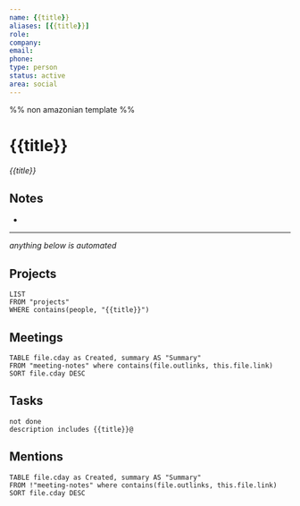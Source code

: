 ```yaml
---
name: {{title}}
aliases: [{{title}}] 
role: 
company: 
email: 
phone: 
type: person
status: active
area: social
---
```


%% non amazonian template %%

# {{title}}

_{{title}}_

## Notes

- 

---

_anything below is automated_

## Projects

```dataview
LIST
FROM "projects"
WHERE contains(people, "{{title}}")
```

## Meetings

```dataview
TABLE file.cday as Created, summary AS "Summary"
FROM "meeting-notes" where contains(file.outlinks, this.file.link)
SORT file.cday DESC
```

## Tasks

```tasks
not done
description includes {{title}}@
```

## Mentions

```dataview
TABLE file.cday as Created, summary AS "Summary"
FROM !"meeting-notes" where contains(file.outlinks, this.file.link)
SORT file.cday DESC
```
